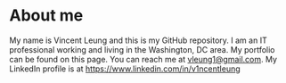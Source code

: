 # About me
My name is Vincent Leung and this is my GitHub repository. I am an IT professional working and living in the Washington, DC area. My portfolio can be found on this page.
You can reach me at vleung1@gmail.com. 
My LinkedIn profile is at https://www.linkedin.com/in/v1ncentleung 
